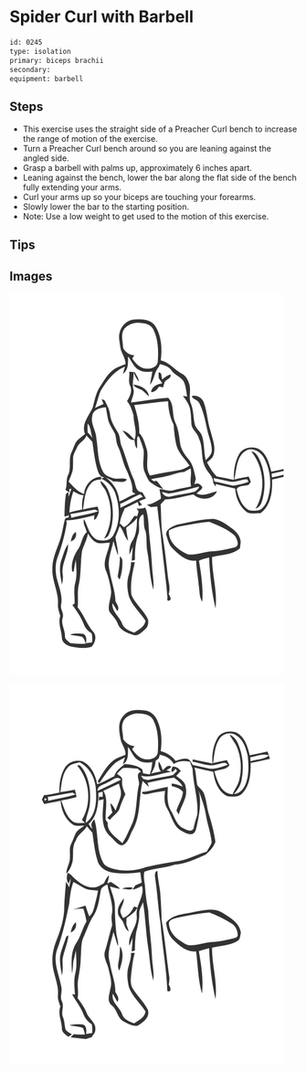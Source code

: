 # Spider Curl with Barbell

> 

``` 
id: 0245 
type: isolation 
primary: biceps brachii 
secondary:  
equipment: barbell 
``` 


## Steps


 - This exercise uses the straight side of a Preacher Curl bench to increase the range of motion of the exercise.
 - Turn a Preacher Curl bench around so you are leaning against the angled side.
 - Grasp a barbell with palms up, approximately 6 inches apart.
 - Leaning against the bench, lower the bar along the flat side of the bench fully extending your arms.
 - Curl your arms up so your biceps are touching your forearms.
 - Slowly lower the bar to the starting position.
 - Note: Use a low weight to get used to the motion of this exercise.

## Tips



## Images

![](./../svg/0245-relaxation.svg "")

![](./../svg/0245-tension.svg "")

